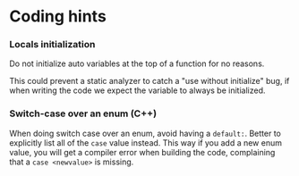 # Coding hints

### Locals initialization
Do not initialize auto variables at the top of a function for no reasons.

This could prevent a static analyzer to catch a "use without initialize" bug,
if when writing the code we expect the variable to always be initialized.

### Switch-case over an enum (C++)
When doing switch case over an enum, avoid having a `default:`.
Better to explicitly list all of the `case` value instead.
This way if you add a new enum value, you will get a compiler error when building
the code, complaining that a `case <newvalue>` is missing.
